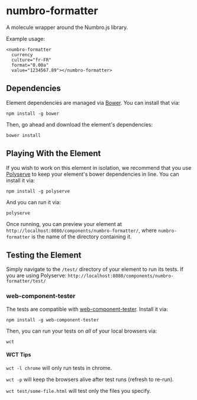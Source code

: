# numbro-formatter

A molecule wrapper around the Numbro.js library.

Example usage:

```
<numbro-formatter
  currency
  culture="fr-FR"
  format="0.00a"
  value="1234567.89"></numbro-formatter>
```


## Dependencies

Element dependencies are managed via [Bower](http://bower.io/). You can
install that via:

    npm install -g bower

Then, go ahead and download the element's dependencies:

    bower install


## Playing With the Element

If you wish to work on this element in isolation, we recommend that you use
[Polyserve](https://github.com/PolymerLabs/polyserve) to keep your element's
bower dependencies in line. You can install it via:

    npm install -g polyserve

And you can run it via:

    polyserve

Once running, you can preview your element at
`http://localhost:8080/components/numbro-formatter/`, where `numbro-formatter` is the name of the directory containing it.


## Testing the Element

Simply navigate to the `/test/` directory of your element to run its tests. If
you are using Polyserve: `http://localhost:8080/components/numbro-formatter/test/`


### web-component-tester

The tests are compatible with [web-component-tester](https://github.com/Polymer/web-component-tester).
Install it via:

    npm install -g web-component-tester

Then, you can run your tests on _all_ of your local browsers via:

    wct

#### WCT Tips

`wct -l chrome` will only run tests in chrome.

`wct -p` will keep the browsers alive after test runs (refresh to re-run).

`wct test/some-file.html` will test only the files you specify.
